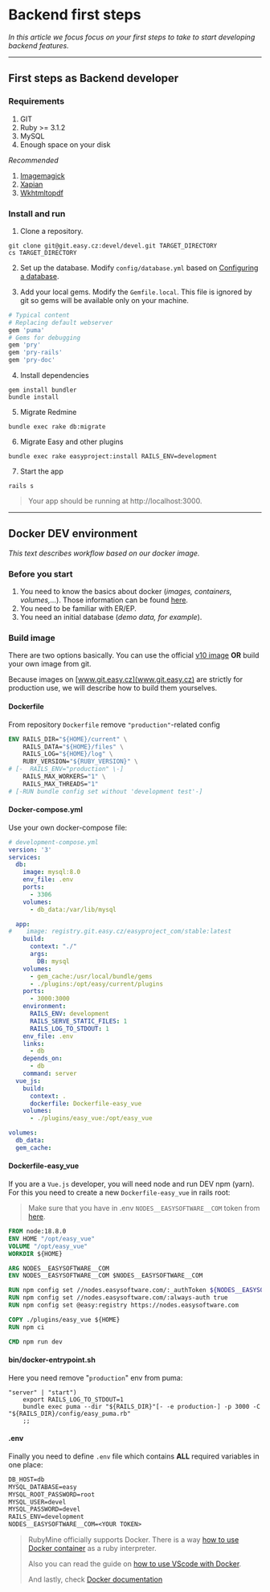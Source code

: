 # Backend first steps

*In this article we focus focus on your first steps to take to start developing backend features.*

---


## First steps as Backend developer

### Requirements

1. GIT
2. Ruby >= 3.1.2
3. MySQL
4. Enough space on your disk

*Recommended*

1. [Imagemagick](https://imagemagick.org/index.php)
2. [Xapian](https://xapian.org/download)
3. [Wkhtmltopdf](https://wkhtmltopdf.org/)


### Install and run

1. Clone a repository.

```
git clone git@git.easy.cz:devel/devel.git TARGET_DIRECTORY
cs TARGET_DIRECTORY
```

2. Set up the database. Modify `config/database.yml` based on [Configuring a database](https://guides.rubyonrails.org/configuring.html#configuring-a-database).

3. Add your local gems. Modify the `Gemfile.local`. This file is ignored by git so gems will be available only on your machine. 

```ruby
# Typical content
# Replacing default webserver
gem 'puma'
# Gems for debugging
gem 'pry'
gem 'pry-rails'
gem 'pry-doc'

```

4. Install dependencies

```
gem install bundler
bundle install
```

5. Migrate Redmine

```
bundle exec rake db:migrate
```

6. Migrate Easy and other plugins

```
bundle exec rake easyproject:install RAILS_ENV=development
```

7. Start the app

```
rails s
```
> Your app should be running at http://localhost:3000.

---

## Docker DEV environment

*This text describes workflow based on our docker image.*

### Before you start

1. You need to know the basics about docker (*images, containers, volumes,...*). 
   Those information can be found [here](https://docs.docker.com/get-started/overview/).
2. You need to be familiar with ER/EP.
3. You need an initial database (*demo data, for example*).

### Build image

There are two options basically. You can use the official [v10 image](https://git.easy.cz/easyproject_com/stable/container_registry) **OR** build your own image from git.

Because images on [www.git.easy.cz](www.git.easy.cz) are strictly for production use, we will describe how to build them yourselves.

#### Dockerfile

From repository `Dockerfile` remove `"production"`-related config

```dockerfile
ENV RAILS_DIR="${HOME}/current" \
    RAILS_DATA="${HOME}/files" \
    RAILS_LOG="${HOME}/log" \
    RUBY_VERSION="${RUBY_VERSION}" \
# [-  RAILS_ENV="production" \-]
    RAILS_MAX_WORKERS="1" \
    RAILS_MAX_THREADS="1"
# [-RUN bundle config set without 'development test'-]
```

#### Docker-compose.yml

Use your own docker-compose file:

```yaml
# development-compose.yml
version: '3'
services:
  db:
    image: mysql:8.0
    env_file: .env
    ports:
      - 3306
    volumes:
      - db_data:/var/lib/mysql

  app:
#    image: registry.git.easy.cz/easyproject_com/stable:latest
    build:
      context: "./"
      args:
        DB: mysql
    volumes:
      - gem_cache:/usr/local/bundle/gems
      - ./plugins:/opt/easy/current/plugins
    ports:
      - 3000:3000
    environment:
      RAILS_ENV: development
      RAILS_SERVE_STATIC_FILES: 1
      RAILS_LOG_TO_STDOUT: 1
    env_file: .env
    links:
      - db
    depends_on:
      - db
    command: server
  vue_js:
    build:
      context: .
      dockerfile: Dockerfile-easy_vue
    volumes:
      - ./plugins/easy_vue:/opt/easy_vue

volumes:
  db_data:
  gem_cache:
```

#### Dockerfile-easy_vue

If you are a `Vue.js` developer, you will need node and run DEV npm (yarn). For this you need to create a new `Dockerfile-easy_vue` in rails root:

> Make sure that you have in .env `NODES__EASYSOFTWARE__COM` token from [here](https://nodes.easysoftware.com).


```dockerfile
FROM node:18.8.0
ENV HOME "/opt/easy_vue"
VOLUME "/opt/easy_vue"
WORKDIR ${HOME}

ARG NODES__EASYSOFTWARE__COM
ENV NODES__EASYSOFTWARE__COM $NODES__EASYSOFTWARE__COM

RUN npm config set //nodes.easysoftware.com/:_authToken ${NODES__EASYSOFTWARE__COM}
RUN npm config set //nodes.easysoftware.com/:always-auth true
RUN npm config set @easy:registry https://nodes.easysoftware.com

COPY ./plugins/easy_vue ${HOME}
RUN npm ci

CMD npm run dev

```

#### bin/docker-entrypoint.sh

Here you need remove "`production`" env from puma:

```
"server" | "start")
    export RAILS_LOG_TO_STDOUT=1
    bundle exec puma --dir "${RAILS_DIR}"[- -e production-] -p 3000 -C "${RAILS_DIR}/config/easy_puma.rb"
    ;;

```

#### .env

Finally you need to define `.env` file which contains **ALL** required variables in one place:

```dockerfile
DB_HOST=db
MYSQL_DATABASE=easy
MYSQL_ROOT_PASSWORD=root
MYSQL_USER=devel
MYSQL_PASSWORD=devel
RAILS_ENV=development
NODES__EASYSOFTWARE__COM=<YOUR TOKEN>

```

> RubyMine officially supports Docker. There is a way [how to use Docker container](https://www.jetbrains.com/help/ruby/docker.html) as a ruby interpreter.
>
>Also you can read the guide on [how to use VScode with Docker](https://docs.microsoft.com/en-us/learn/modules/use-docker-container-dev-env-vs-code/2-use-as-development-environment).
>
>And lastly, check [Docker documentation](https://docs.docker.com/compose/compose-file/compose-file-v3)
